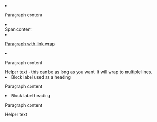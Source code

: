 <li class="touchList-item">
    <div class="ffbox ffbox--touchList-item">
        <div class="ffbox-flex">
            <p>Paragraph content</p>
        </div>
    </div>
</li>
<li class="touchList-item">
    <div class="ffbox ffbox--touchList-item">
        <div class="ffbox-flex">
            <span>Span content</span>
        </div>
    </div>
</li>
<li class="touchList-item">
    <a href="#" class="touchList-item-action">
        <div class="ffbox ffbox--touchList-item">
            <div class="ffbox-flex">
                <p>Paragraph with link wrap</p>
            </div>
        </div>
    </a>
</li>
<li class="touchList-item">
    <div class="ffbox ffbox--touchList-item">
        <div class="ffbox-flex">
            <p>Paragraph content</p>
        </div>
    </div>
    <div class="ffbox">
        <div class="ffbox-flex touchList-helperTextWrap">
            <label id="" for="" class="touchList-helperText">
                Helper text - this can be as long as you want. It will wrap to multiple lines.
            </label>
        </div>
    </div>
</li>
<li class="touchList-item">
    <label for="" class="touchList-blockLabel">Block label used as a heading</label>
    <div class="ffbox ffbox--touchList-item">
        <div class="ffbox-flex">
            <p>Paragraph content</p>
        </div>
    </div>
    <div class="ffbox">
        <div class="ffbox-flex touchList-helperTextWrap">
            <label id="" for="" class="touchList-helperText"></label>
        </div>
    </div>
</li>
<li class="touchList-item">
    <label for="" class="touchList-blockLabel">Block label heading</label>
    <div class="ffbox ffbox--touchList-item">
        <div class="ffbox-flex">
            <p>Paragraph content</p>
        </div>
    </div>
    <div class="ffbox">
        <div class="ffbox-flex touchList-helperTextWrap">
            <label id="" for="" class="touchList-helperText">Helper text</label>
        </div>
    </div>
</li>
